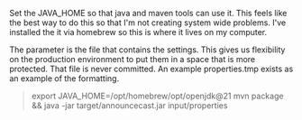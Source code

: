 Set the JAVA_HOME so that java and maven tools can use it.
This feels like the best way to do this so that I'm not creating system wide problems.
I've installed the it via homebrew so this is where it lives on my computer.

The parameter is the file that contains the settings. This gives us flexibility on the production environment to put
them in a space that is more protected. That file is never committed. An example properties.tmp exists as an example of
the formatting.

> export JAVA_HOME=/opt/homebrew/opt/openjdk@21
> mvn package && java -jar target/announcecast.jar input/properties